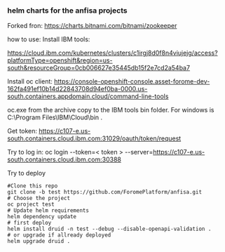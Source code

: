 ### helm charts for the anfisa projects

Forked fron: https://charts.bitnami.com/bitnami/zookeeper

how to use:
Install IBM tools:

https://cloud.ibm.com/kubernetes/clusters/c1irgj8d0f8n4viujejg/access?platformType=openshift&region=us-south&resourceGroup=0cb006627e35445db15f2e7cd2a54ba7

Install oc client:
https://console-openshift-console.asset-forome-dev-162fa491ef10b14d22843708d94ef0ba-0000.us-south.containers.appdomain.cloud/command-line-tools

oc.exe from the archive copy to the IBM tools bin folder. For windows is C:\Program Files\IBM\Cloud\bin .

Get token:
 https://c107-e.us-south.containers.cloud.ibm.com:31029/oauth/token/request

Try to log in:
oc login --token=< token > --server=https://c107-e.us-south.containers.cloud.ibm.com:30388

Try to deploy
```
#Clone this repo
git clone -b test https://github.com/ForomePlatform/anfisa.git
# Choose the project
oc project test
# Update helm requirements
helm dependency update
# first deploy
helm install druid -n test --debug --disable-openapi-validation .
# or upgrade if allready deployed
helm upgrade druid .
```
